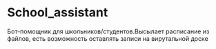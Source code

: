 # School_assistant
Бот-помощник для школьников/студентов.Высылает расписание из файлов, есть возможность оставлять записи на вирутальной доске
